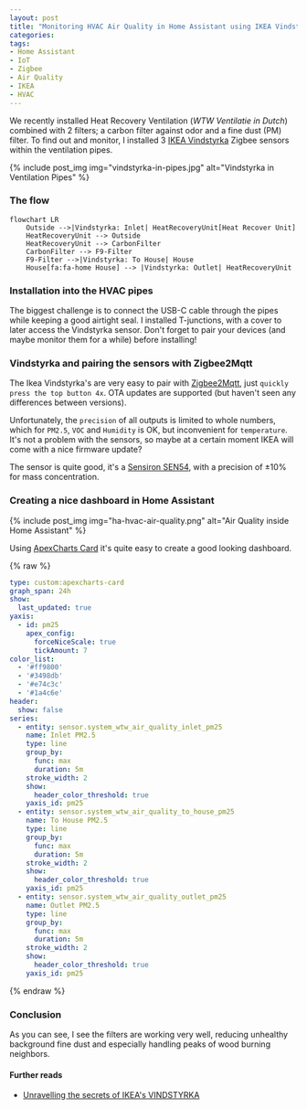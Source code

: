 ```yaml
---
layout: post
title: "Monitoring HVAC Air Quality in Home Assistant using IKEA Vindstyrka Zigbee sensors"
categories: 
tags:
- Home Assistant
- IoT
- Zigbee
- Air Quality
- IKEA
- HVAC
---
```


We recently installed Heat Recovery Ventilation (_WTW Ventilatie in Dutch_) combined with 2 filters; a carbon filter against odor and a fine dust (PM) filter. To find out and monitor, I installed 3 [IKEA Vindstyrka](https://www.ikea.com/be/en/p/vindstyrka-air-quality-sensor-smart-00498231/) Zigbee sensors within the ventilation pipes. 

{% include post_img img="vindstyrka-in-pipes.jpg" alt="Vindstyrka in Ventilation Pipes" %}

### The flow

```mermaid
flowchart LR
    Outside -->|Vindstyrka: Inlet| HeatRecoveryUnit[Heat Recover Unit]
    HeatRecoveryUnit --> Outside
    HeatRecoveryUnit --> CarbonFilter
    CarbonFilter --> F9-Filter
    F9-Filter -->|Vindstyrka: To House| House
    House[fa:fa-home House] --> |Vindstyrka: Outlet| HeatRecoveryUnit
```

### Installation into the HVAC pipes

The biggest challenge is to connect the USB-C cable through the pipes while keeping a good airtight seal. I installed T-junctions, with a cover to later access the Vindstyrka sensor. Don't forget to pair your devices (and maybe monitor them for a while) before installing! 

### Vindstyrka and pairing the sensors with Zigbee2Mqtt

The Ikea Vindstyrka's are very easy to pair with [Zigbee2Mqtt](https://www.zigbee2mqtt.io/devices/E2112.html#pairing), just `quickly press the top button 4x`. OTA updates are supported (but haven't seen any differences between versions).

Unfortunately, the `precision` of all outputs is limited to whole numbers, which for `PM2.5`, `VOC` and `Humidity` is OK, but inconvenient for `temperature`. It's not a problem with the sensors, so maybe at a certain moment IKEA will come with a nice firmware update? 

The sensor is quite good, it's a [Sensiron SEN54](https://sensirion.com/products/catalog/SEN54/), with a precision of ±10% for mass concentration.

### Creating a nice dashboard in Home Assistant

{% include post_img img="ha-hvac-air-quality.png" alt="Air Quality inside Home Assistant" %}

Using [ApexCharts Card](https://github.com/RomRider/apexcharts-card) it's quite easy to create a good looking dashboard. 

{% raw %}
```yaml
type: custom:apexcharts-card
graph_span: 24h
show:
  last_updated: true
yaxis:
  - id: pm25
    apex_config:
      forceNiceScale: true
      tickAmount: 7
color_list:
  - '#ff9800'
  - '#3498db'
  - '#e74c3c'
  - '#1a4c6e'
header:
  show: false
series:
  - entity: sensor.system_wtw_air_quality_inlet_pm25
    name: Inlet PM2.5
    type: line
    group_by:
      func: max
      duration: 5m
    stroke_width: 2
    show:
      header_color_threshold: true
    yaxis_id: pm25
  - entity: sensor.system_wtw_air_quality_to_house_pm25
    name: To House PM2.5
    type: line
    group_by:
      func: max
      duration: 5m
    stroke_width: 2
    show:
      header_color_threshold: true
    yaxis_id: pm25
  - entity: sensor.system_wtw_air_quality_outlet_pm25
    name: Outlet PM2.5
    type: line
    group_by:
      func: max
      duration: 5m
    stroke_width: 2
    show:
      header_color_threshold: true
    yaxis_id: pm25
```
{% endraw %}

### Conclusion

As you can see, I see the filters are working very well, reducing unhealthy background fine dust and especially handling peaks of wood burning neighbors. 

#### Further reads

- [Unravelling the secrets of IKEA's VINDSTYRKA](https://home-assistant-guide.com/news/2023/03/23/unraveling-the-secrets-of-ikeas-vindstyrka/)